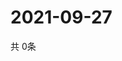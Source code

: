 # 2021-09-27
  共 0条

  <!-- BEGIN -->
  <!-- 最后更新时间Mon Sep 27 2021 21:02:29 GMT+0000 (Coordinated Universal Time) -->
  
  <!-- END -->
  
  